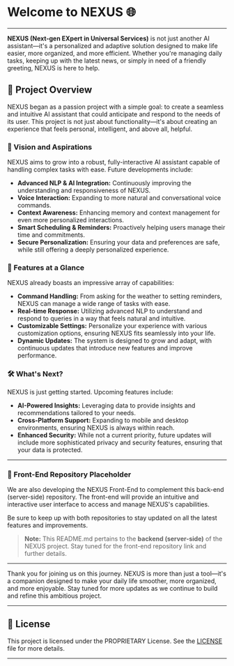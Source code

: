 # Welcome to NEXUS 🌐

---

**NEXUS (Next-gen EXpert in Universal Services)** is not just another AI assistant—it's a personalized and adaptive solution designed to make life easier, more organized, and more efficient. Whether you're managing daily tasks, keeping up with the latest news, or simply in need of a friendly greeting, NEXUS is here to help.

## 🌟 Project Overview

NEXUS began as a passion project with a simple goal: to create a seamless and intuitive AI assistant that could anticipate and respond to the needs of its user. This project is not just about functionality—it's about creating an experience that feels personal, intelligent, and above all, helpful.

### 🎯 Vision and Aspirations

NEXUS aims to grow into a robust, fully-interactive AI assistant capable of handling complex tasks with ease. Future developments include:

- **Advanced NLP & AI Integration:** Continuously improving the understanding and responsiveness of NEXUS.
- **Voice Interaction:** Expanding to more natural and conversational voice commands.
- **Context Awareness:** Enhancing memory and context management for even more personalized interactions.
- **Smart Scheduling & Reminders:** Proactively helping users manage their time and commitments.
- **Secure Personalization:** Ensuring your data and preferences are safe, while still offering a deeply personalized experience.

### 🚀 Features at a Glance

NEXUS already boasts an impressive array of capabilities:

- **Command Handling:** From asking for the weather to setting reminders, NEXUS can manage a wide range of tasks with ease.
- **Real-time Response:** Utilizing advanced NLP to understand and respond to queries in a way that feels natural and intuitive.
- **Customizable Settings:** Personalize your experience with various customization options, ensuring NEXUS fits seamlessly into your life.
- **Dynamic Updates:** The system is designed to grow and adapt, with continuous updates that introduce new features and improve performance.

### 🛠️ What's Next?

NEXUS is just getting started. Upcoming features include:

- **AI-Powered Insights:** Leveraging data to provide insights and recommendations tailored to your needs.
- **Cross-Platform Support:** Expanding to mobile and desktop environments, ensuring NEXUS is always within reach.
- **Enhanced Security:** While not a current priority, future updates will include more sophisticated privacy and security features, ensuring that your data is protected.

---

### 🔄 Front-End Repository Placeholder

We are also developing the NEXUS Front-End to complement this back-end (server-side) repository. The front-end will provide an intuitive and interactive user interface to access and manage NEXUS's capabilities.

Be sure to keep up with both repositories to stay updated on all the latest features and improvements.

> **Note:** This README.md pertains to the **backend (server-side)** of the NEXUS project. Stay tuned for the front-end repository link and further details.

---

Thank you for joining us on this journey. NEXUS is more than just a tool—it's a companion designed to make your daily life smoother, more organized, and more enjoyable. Stay tuned for more updates as we continue to build and refine this ambitious project.

---

## 📝 License

This project is licensed under the PROPRIETARY License. See the [LICENSE](LICENSE) file for more details.

---
